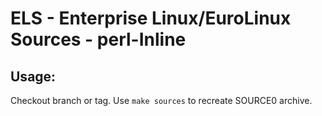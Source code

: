 # ELS - Enterprise Linux/EuroLinux Sources - perl-Inline
 
## Usage:
  Checkout branch or tag. Use `make sources` to recreate  SOURCE0 archive.
